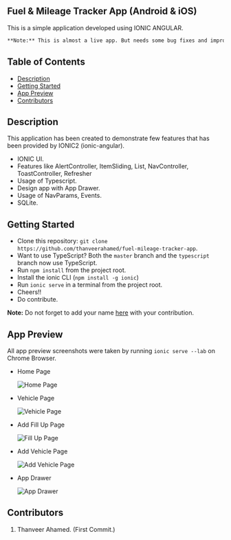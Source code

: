 ## Fuel & Mileage Tracker App (Android & iOS)

This is a simple application developed using IONIC ANGULAR.

```bash
**Note:** This is almost a live app. But needs some bug fixes and improvements. This is still in development stage.
```

## Table of Contents
 - [Description](#description)
 - [Getting Started](#getting-started)
 - [App Preview](#app-preview) 
 - [Contributors](#contributors) 

## Description

This application has been created to demonstrate few features that has been provided by IONIC2 (ionic-angular).
* IONIC UI.
* Features like AlertController, ItemSliding, List, NavController, ToastController, Refresher
* Usage of Typescript.
* Design app with App Drawer.
* Usage of NavParams, Events.
* SQLite.

## Getting Started

* Clone this repository: `git clone https://github.com/thanveerahamed/fuel-mileage-tracker-app`.
* Want to use TypeScript? Both the `master` branch and the `typescript` branch now use TypeScript.
* Run `npm install` from the project root.
* Install the ionic CLI (`npm install -g ionic`)
* Run `ionic serve` in a terminal from the project root.
* Cheers!!
* Do contribute.

**Note:** Do not forget to add your name [here](#contibutors) with your contribution.

## App Preview

All app preview screenshots were taken by running `ionic serve --lab` on Chrome Browser.

- Home Page

  <img src="resources/screenshot/FillUpPage.JPG" alt="Home Page">

- Vehicle Page

  <img src="resources/screenshot/VehiclesPage.JPG" alt="Vehicle Page">

- Add Fill Up Page

  <img src="resources/screenshot/AddFillUpPage.JPG" alt="Fill Up Page">

- Add Vehicle Page

  <img src="resources/screenshot/AddVehiclePage.JPG" alt="Add Vehicle Page">

- App Drawer

  <img src="resources/screenshot/AppDrawer.JPG" alt="App Drawer">

## Contributors

1. Thanveer Ahamed. (First Commit.)
